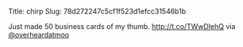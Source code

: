 Title: chirp
Slug: 78d272247c5cf1f523d1efcc31546b1b

Just made 50 business cards of my thumb. <a href="http://t.co/TWwDlehQ">http://t.co/TWwDlehQ</a> via <a href="http://twitter.com/overheardatmoo">@overheardatmoo</a>
